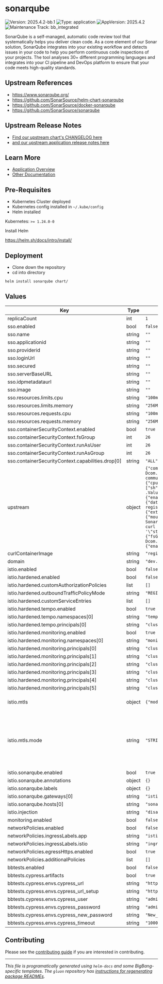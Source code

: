 <!-- Warning: Do not manually edit this file. See notes on gluon + helm-docs at the end of this file for more information. -->
# sonarqube

![Version: 2025.4.2-bb.1](https://img.shields.io/badge/Version-2025.4.2--bb.1-informational?style=flat-square) ![Type: application](https://img.shields.io/badge/Type-application-informational?style=flat-square) ![AppVersion: 2025.4.2](https://img.shields.io/badge/AppVersion-2025.4.2-informational?style=flat-square) ![Maintenance Track: bb_integrated](https://img.shields.io/badge/Maintenance_Track-bb_integrated-green?style=flat-square)

SonarQube is a self-managed, automatic code review tool that systematically helps you deliver clean code. As a core element of our Sonar solution, SonarQube integrates into your existing workflow and detects issues in your code to help you perform continuous code inspections of your projects. The tool analyses 30+ different programming languages and integrates into your CI pipeline and DevOps platform to ensure that your code meets high-quality standards.

## Upstream References

- <https://www.sonarqube.org/>
- <https://github.com/SonarSource/helm-chart-sonarqube>
- <https://github.com/SonarSource/docker-sonarqube>
- <https://github.com/SonarSource/sonarqube>

## Upstream Release Notes

- [Find our upstream chart's CHANGELOG here](https://github.com/SonarSource/helm-chart-sonarqube/blob/sonarqube-2025.3.1-sonarqube-dce-2025.3.1/charts/sonarqube/CHANGELOG.md)
- [and our upstream application release notes here](https://github.com/SonarSource/helm-chart-sonarqube/blob/sonarqube-2025.3.1-sonarqube-dce-2025.3.1/charts/sonarqube/README.md)

## Learn More

- [Application Overview](docs/overview.md)
- [Other Documentation](docs/)

## Pre-Requisites

- Kubernetes Cluster deployed
- Kubernetes config installed in `~/.kube/config`
- Helm installed

Kubernetes: `>= 1.24.0-0`

Install Helm

https://helm.sh/docs/intro/install/

## Deployment

- Clone down the repository
- cd into directory

```bash
helm install sonarqube chart/
```

## Values

| Key | Type | Default | Description |
|-----|------|---------|-------------|
| replicaCount | int | `1` |  |
| sso.enabled | bool | `false` |  |
| sso.name | string | `""` |  |
| sso.applicationid | string | `""` |  |
| sso.providerid | string | `""` |  |
| sso.loginUrl | string | `""` |  |
| sso.secured | string | `""` |  |
| sso.serverBaseURL | string | `""` |  |
| sso.idpmetadataurl | string | `""` |  |
| sso.image | string | `""` |  |
| sso.resources.limits.cpu | string | `"100m"` |  |
| sso.resources.limits.memory | string | `"256Mi"` |  |
| sso.resources.requests.cpu | string | `"100m"` |  |
| sso.resources.requests.memory | string | `"256Mi"` |  |
| sso.containerSecurityContext.enabled | bool | `true` |  |
| sso.containerSecurityContext.fsGroup | int | `26` |  |
| sso.containerSecurityContext.runAsUser | int | `26` |  |
| sso.containerSecurityContext.runAsGroup | int | `26` |  |
| sso.containerSecurityContext.capabilities.drop[0] | string | `"ALL"` |  |
| upstream | object | `{"community":{"buildNumber":"25.8.0.112029","enabled":true},"containerSecurityContext":{"capabilities":{"drop":["ALL"]},"runAsGroup":1000},"env":[{"name":"JDK_JAVA_OPTIONS","value":"-Dcom.redhat.fips=false"}],"fullnameOverride":"sonarqube-sonarqube","image":{"pullSecrets":[],"repository":"registry1.dso.mil/ironbank/sonarsource/sonarqube/sonarqube-community-build","tag":"25.8.0.112029-community"},"initContainers":{"image":"registry1.dso.mil/ironbank/big-bang/base:2.1.0","readOnlyRootFilesystem":true,"resources":{"limits":{"cpu":"50m","memory":"300Mi"},"requests":{"cpu":"50m","memory":"300Mi"}},"securityContext":{"runAsGroup":1000}},"initFs":{"enabled":false},"initSysctl":{"enabled":false,"securityContext":{"capabilities":{"drop":["ALL"]}}},"livenessProbe":{"exec":{"command":["sh","-c","curl --silent --fail --output /dev/null --max-time {{ .Values.livenessProbe.timeoutSeconds \\| default 1 }} --header \"X-Sonar-Passcode: $SONAR_WEB_SYSTEMPASSCODE\" \"http://localhost:{{ .Values.service.internalPort }}{{ .Values.livenessProbe.sonarWebContext \\| default (include \"sonarqube.webcontext\" .) }}api/system/liveness\"\n"]}},"monitoringPasscode":"define_it","nginx":{"enabled":false},"persistence":{"size":"20Gi"},"plugins":{"image":"registry1.dso.mil/ironbank/sonarsource/sonarqube/sonarqube-community-build:25.8.0.112029-community"},"postgresql":{"auth":{"database":"sonarDB","enablePostgresUser":true,"password":"sonarPass","username":"sonarUser"},"enabled":true,"image":{"pullSecrets":["private-registry"],"registry":"registry1.dso.mil","repository":"ironbank/opensource/postgres/postgresql","tag":"16.2"},"postgresqlDatabase":"sonarDB","postgresqlPassword":"sonarPass","postgresqlUsername":"sonarUser","primary":{"extraEnvVars":[{"name":"POSTGRES_DB","value":"sonarDB"}],"extraVolumeMounts":[{"mountPath":"/var/run/postgresql","name":"runtime"}],"extraVolumes":[{"emptyDir":{},"name":"runtime"}],"persistence":{"mountPath":"/var/lib/postgresql","size":"20Gi"}}},"prometheusExporter":{"image":"registry1.dso.mil/ironbank/opensource/prometheus/jmx-exporter:1.0.1"},"readinessProbe":{"exec":{"command":["sh","-c","#!/bin/bash\n# A Sonarqube container is considered ready if the status is UP, DB_MIGRATION_NEEDED or DB_MIGRATION_RUNNING\n# status about migration are added to prevent the node to be kill while sonarqube is upgrading the database.\nif curl -s http://localhost:{{ .Values.service.internalPort }}{{ .Values.readinessProbe.sonarWebContext \\| default (include \"sonarqube.webcontext\" .) }}api/system/status \\| grep -q -e '\"status\":\"UP\"' -e '\"status\":\"DB_MIGRATION_NEEDED\"' -e '\"status\":\"DB_MIGRATION_RUNNING\"'; then\n  exit 0\nfi\nexit 1\n"]},"timeoutSeconds":90},"resources":{"limits":{"cpu":"1000m"},"requests":{"cpu":"500m"}},"securityContext":{"fsGroup":1000,"runAsGroup":1000,"runAsUser":1000},"serviceAccount":{"create":true},"sonarProperties":{"sonar.ce.javaAdditionalOpts":"-Dcom.redhat.fips=false","sonar.forceAuthentication":true,"sonar.search.javaAdditionalOpts":"-Dcom.redhat.fips=false","sonar.web.javaAdditionalOpts":"-Dcom.redhat.fips=false"},"tests":{"enabled":false,"image":"bitnami/minideb-extras","resources":{}},"waitForDb":{"image":"registry1.dso.mil/ironbank/opensource/postgres/postgresql:16.2"}}` | We are exposing only the keys that BigBang overrides from the upstream chart. Please refer to the [upstream chart](https://github.com/SonarSource/helm-chart-sonarqube/blob/master/charts/sonarqube/values.yaml) for other value configs. |
| curlContainerImage | string | `"registry1.dso.mil/ironbank/redhat/ubi/ubi9:9.6"` |  |
| domain | string | `"dev.bigbang.mil"` |  |
| istio.enabled | bool | `false` |  |
| istio.hardened.enabled | bool | `false` |  |
| istio.hardened.customAuthorizationPolicies | list | `[]` |  |
| istio.hardened.outboundTrafficPolicyMode | string | `"REGISTRY_ONLY"` |  |
| istio.hardened.customServiceEntries | list | `[]` |  |
| istio.hardened.tempo.enabled | bool | `true` |  |
| istio.hardened.tempo.namespaces[0] | string | `"tempo"` |  |
| istio.hardened.tempo.principals[0] | string | `"cluster.local/ns/tempo/sa/tempo-tempo"` |  |
| istio.hardened.monitoring.enabled | bool | `true` |  |
| istio.hardened.monitoring.namespaces[0] | string | `"monitoring"` |  |
| istio.hardened.monitoring.principals[0] | string | `"cluster.local/ns/monitoring/sa/monitoring-grafana"` |  |
| istio.hardened.monitoring.principals[1] | string | `"cluster.local/ns/monitoring/sa/monitoring-monitoring-kube-alertmanager"` |  |
| istio.hardened.monitoring.principals[2] | string | `"cluster.local/ns/monitoring/sa/monitoring-monitoring-kube-operator"` |  |
| istio.hardened.monitoring.principals[3] | string | `"cluster.local/ns/monitoring/sa/monitoring-monitoring-kube-prometheus"` |  |
| istio.hardened.monitoring.principals[4] | string | `"cluster.local/ns/monitoring/sa/monitoring-monitoring-kube-state-metrics"` |  |
| istio.hardened.monitoring.principals[5] | string | `"cluster.local/ns/monitoring/sa/monitoring-monitoring-prometheus-node-exporter"` |  |
| istio.mtls | object | `{"mode":"STRICT"}` | Default argocd peer authentication |
| istio.mtls.mode | string | `"STRICT"` | STRICT = Allow only mutual TLS traffic, PERMISSIVE = Allow both plain text and mutual TLS traffic |
| istio.sonarqube.enabled | bool | `true` |  |
| istio.sonarqube.annotations | object | `{}` |  |
| istio.sonarqube.labels | object | `{}` |  |
| istio.sonarqube.gateways[0] | string | `"istio-system/main"` |  |
| istio.sonarqube.hosts[0] | string | `"sonarqube.{{ .Values.domain }}"` |  |
| istio.injection | string | `"disabled"` |  |
| monitoring.enabled | bool | `false` |  |
| networkPolicies.enabled | bool | `false` |  |
| networkPolicies.ingressLabels.app | string | `"istio-ingressgateway"` |  |
| networkPolicies.ingressLabels.istio | string | `"ingressgateway"` |  |
| networkPolicies.egressHttps.enabled | bool | `true` |  |
| networkPolicies.additionalPolicies | list | `[]` |  |
| bbtests.enabled | bool | `false` |  |
| bbtests.cypress.artifacts | bool | `true` |  |
| bbtests.cypress.envs.cypress_url | string | `"http://sonarqube-sonarqube:9000"` |  |
| bbtests.cypress.envs.cypress_url_setup | string | `"http://sonarqube-sonarqube:9000/setup"` |  |
| bbtests.cypress.envs.cypress_user | string | `"admin"` |  |
| bbtests.cypress.envs.cypress_password | string | `"admin"` |  |
| bbtests.cypress.envs.cypress_new_password | string | `"New_admin_password!2"` |  |
| bbtests.cypress.envs.cypress_timeout | string | `"10000"` |  |

## Contributing

Please see the [contributing guide](./CONTRIBUTING.md) if you are interested in contributing.

---

_This file is programatically generated using `helm-docs` and some BigBang-specific templates. The `gluon` repository has [instructions for regenerating package READMEs](https://repo1.dso.mil/big-bang/product/packages/gluon/-/blob/master/docs/bb-package-readme.md)._

